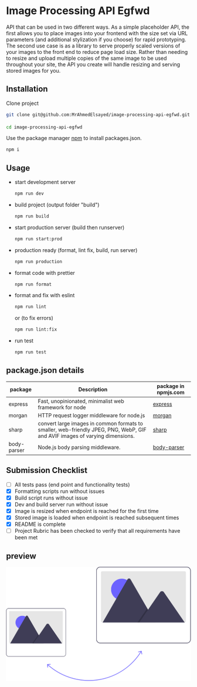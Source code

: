 # Image Processing API Egfwd

API that can be used in two different ways. As a simple placeholder API, the first allows you to place images into your frontend with the size set via URL parameters (and additional stylization if you choose) for rapid prototyping. The second use case is as a library to serve properly scaled versions of your images to the front end to reduce page load size. Rather than needing to resize and upload multiple copies of the same image to be used throughout your site, the API you create will handle resizing and serving stored images for you.

## Installation

Clone project 
```bash
git clone git@github.com:MrAhmedElsayed/image-processing-api-egfwd.git

cd image-processing-api-egfwd
```
Use the package manager [npm](https://docs.npmjs.com/downloading-and-installing-node-js-and-npm) to install packages.json.

 ```bash
npm i
```
## Usage

- start development server
    
    ```bash
    npm run dev
    ```
- build project (output folder "build")
    ```bash
    npm run build
    ```
- start production server (build then runserver)
    
    ```bash
    npm run start:prod
    ```
- production ready (format, lint fix, build, run server)
    ```bash
    npm run production
    ```
- format code with prettier
    ```bash
    npm run format
    ```
- format and fix with eslint
    ```bash
    npm run lint 
    ```
    or (to fix errors) 
    ```bash
    npm run lint:fix  
    ```
- run test
    ```bash
    npm run test
    ```

## package.json details

| package     | Description                                                                                                                 | package in npmjs.com                                     |
|-------------|-----------------------------------------------------------------------------------------------------------------------------|----------------------------------------------------------|
| express     | Fast, unopinionated, minimalist web framework for node                                                                      | [express](https://www.npmjs.com/package/express)         |
| morgan      | HTTP request logger middleware for node.js                                                                                  | [morgan](https://www.npmjs.com/package/morgan)           |
| sharp       | convert large images in common formats to smaller, web-friendly JPEG, PNG, WebP, GIF and AVIF images of varying dimensions. | [sharp](https://www.npmjs.com/package/sharp)             |
| body-parser | Node.js body parsing middleware.                                                                                            | [body-parser](https://www.npmjs.com/package/body-parser) |


## Submission Checklist

- [ ] All tests pass (end point and functionality tests)
- [x] Formatting scripts run without issues
- [x] Build script runs without issue
- [x] Dev and build server run without issue
- [x] Image is resized when endpoint is reached for the first time
- [x] Stored image is loaded when endpoint is reached subsequent times
- [x] README is complete
- [ ] Project Rubric has been checked to verify that all requirements have been met

## preview

![Screenshot](https://github.com/MrAhmedElsayed/image-processing-api-egfwd/blob/main/public/images/optimize_image.svg)
